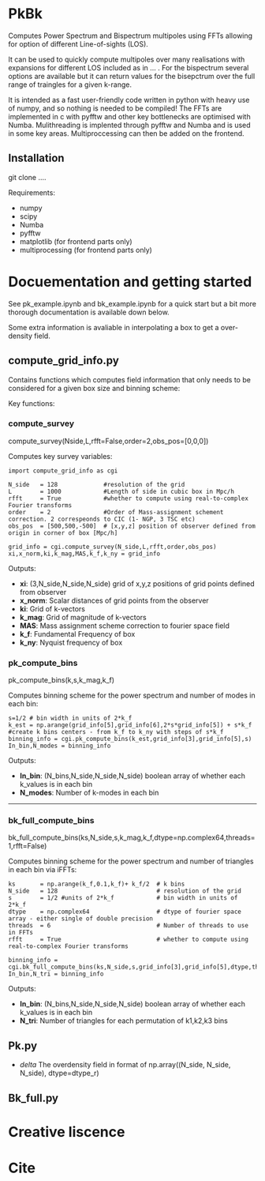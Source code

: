 # PkBk

Computes Power Spectrum and Bispectrum multipoles using FFTs allowing for option of different Line-of-sights (LOS).

It can be used to quickly compute multipoles over many realisations with expansions for different LOS included as in ... . For the bispectrum several options are available but it can return values for the bisepctrum over the full range of traingles for a given k-range.


It is intended as a fast user-friendly code written in python with heavy use of numpy, and so nothing is needed to be compiled! The FFTs are implemented in c with pyfftw and other key bottlenecks are optimised with Numba. Mulithreading is implented through pyfftw and Numba and is used in some key areas. Multiproccessing can then be added on the frontend.



## Installation

git clone ....


Requirements:
- numpy
- scipy
- Numba
- pyfftw
- matplotlib (for frontend parts only)
- multiprocessing (for frontend parts only)

# Docuementation and getting started

See pk_example.ipynb and bk_example.ipynb for a quick start but a bit more thorough documentation is available down below.

Some extra information is avaliable in interpolating a box to get a over-density field.

## compute_grid_info.py

Contains functions which computes field information that only needs to be considered for a given box size and binning scheme:

Key functions:

### compute_survey

compute_survey(Nside,L,rfft=False,order=2,obs_pos=[0,0,0])

Computes key survey variables:

```
import compute_grid_info as cgi

N_side   = 128             #resolution of the grid
L        = 1000            #Length of side in cubic box in Mpc/h
rfft     = True            #whether to compute using real-to-complex Fourier transforms
order    = 2               #Order of Mass-assignment schement correction. 2 correspeonds to CIC (1- NGP, 3 TSC etc)
obs_pos  = [500,500,-500]  # [x,y,z] position of observer defined from origin in corner of box [Mpc/h]

grid_info = cgi.compute_survey(N_side,L,rfft,order,obs_pos)
xi,x_norm,ki,k_mag,MAS,k_f,k_ny = grid_info
```
Outputs:
- **xi**: (3,N_side,N_side,N_side) grid of x,y,z positions of grid points defined from observer
- **x_norm**: Scalar distances of grid points from the observer
- **ki**: Grid of k-vectors
- **k_mag**: Grid of magnitude of k-vectors
- **MAS**: Mass assignment scheme correction to fourier space field
- **k_f**: Fundamental Frequency of box
- **k_ny**: Nyquist frequency of box


### pk_compute_bins

pk_compute_bins(k,s,k_mag,k_f)

Computes binning scheme for the power spectrum and number of modes in each bin:

```
s=1/2 # bin width in units of 2*k_f
k_est = np.arange(grid_info[5],grid_info[6],2*s*grid_info[5]) + s*k_f #create k bins centers - from k_f to k_ny with steps of s*k_f
binning_info = cgi.pk_compute_bins(k_est,grid_info[3],grid_info[5],s)
In_bin,N_modes = binning_info
```
Outputs:
- **In_bin**: (N_bins,N_side,N_side,N_side) boolean array of whether each k_values is in each bin
- **N_modes**: Number of k-modes in each bin

---
### bk_full_compute_bins

bk_full_compute_bins(ks,N_side,s,k_mag,k_f,dtype=np.complex64,threads=1,rfft=False)

Computes binning scheme for the power spectrum and number of triangles in each bin via iFFTs:

```
ks       = np.arange(k_f,0.1,k_f)+ k_f/2  # k bins 
N_side   = 128                            # resolution of the grid
s        = 1/2 #units of 2*k_f            # bin width in units of 2*k_f
dtype    = np.complex64                   # dtype of fourier space array - either single of double precision
threads  = 6                              # Number of threads to use in FFTs
rfft     = True                           # whether to compute using real-to-complex Fourier transforms

binning_info = cgi.bk_full_compute_bins(ks,N_side,s,grid_info[3],grid_info[5],dtype,threads,rfft)
In_bin,N_tri = binning_info
```
Outputs:
- **In_bin**: (N_bins,N_side,N_side,N_side) boolean array of whether each k_values is in each bin
- **N_tri**: Number of triangles for each permutation of k1,k2,k3 bins


## Pk.py

- *delta*    The overdensity field in format of np.array((N_side, N_side, N_side), dtype=dtype_r)


## Bk_full.py


# Creative liscence

# Cite


